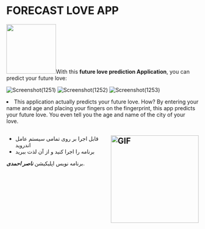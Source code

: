 <h1> FORECAST LOVE APP </h1>

<p><img src="https://bestanimations.com/uploads/gifs/1481194674lovehearts-62.gif"  width="130">With this <strong>future love prediction Application</strong>, you can predict your future love:</p>

![Screenshot(1251)](https://user-images.githubusercontent.com/125409221/229806687-f90f0dca-7477-49c9-9f4e-63ad069f8160.png) ![Screenshot(1252)](https://user-images.githubusercontent.com/125409221/229806690-21643a7c-0bff-4d85-b3fe-8feb5a14fe07.jpg) ![Screenshot(1253)](https://user-images.githubusercontent.com/125409221/229806702-4a7c4ecf-9aec-4b3e-83c2-148761012ace.jpg)
<p>
   <li>This application actually predicts your future love. How? By entering your name and age and placing your fingers on the fingerprint, this app predicts your future love. You even tell you the age and name of the city of your love.</li></p>

## <img align="right" alt="GIF" height="230px" src="https://www.toptimenet.com/images/setting.gif"/>
<ul>
  <li>
    قابل اجرا بر روی تمامی سیستم عامل اندروید
</li>
  <li>
    برنامه را اجرا کنید و از  آن لذت ببرید
  </li>
</ul>
برنامه نویس اپلیکیشن <em><strong>ناصر احمدی</strong></em>.

